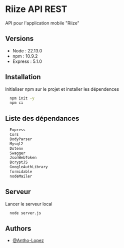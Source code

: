 
# Riize API REST

API pour l'application mobile "Riize"


## Versions
- Node : 22.13.0
- npm : 10.9.2
- Express : 5.1.0

## Installation

Initialiser npm sur le projet et installer les dépendences 

```bash
  npm init -y
  npm ci
```

## Liste des dépendances  

```bash
  Express
  Cors
  BodyParser
  Mysql2
  Dotenv
  Swagger
  JsonWebToken
  BcryptJS
  GoogleAuthLibrary
  formidable
  nodeMailer
```

## Serveur

Lancer le serveur local  

```bash
  node server.js
```

    
## Authors

- [@Antho-Lopez](https://github.com/Antho-Lopez)

